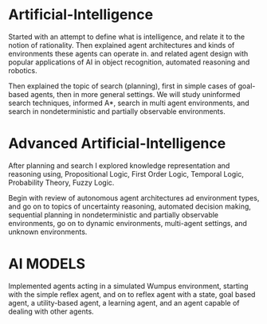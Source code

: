 # Artificial-Intelligence

Started with an attempt to define what is intelligence, and relate it to the notion
of rationality. Then explained agent architectures and kinds of
environments these agents can operate in. and related agent design with popular
applications of AI in object recognition, automated reasoning and robotics. 

Then explained the topic of search (planning), first in simple cases of goal-based
agents, then in more general settings. We will study uninformed search techniques,
informed A*, search in multi agent environments, and search in nondeterministic and
partially observable environments.

# Advanced Artificial-Intelligence

After planning and search I explored knowledge representation and reasoning
using, Propositional Logic, First Order Logic, Temporal Logic, Probability Theory, Fuzzy Logic.

Begin with review of autonomous agent architectures ad environment types, and go on to topics
of uncertainty reasoning, automated decision making, sequential planning in nondeterministic and
partially observable environments, go on to dynamic environments, multi-agent settings, and unknown
environments.

# AI MODELS
Implemented agents acting in a simulated Wumpus environment, starting with the simple
reflex agent, and on to reflex agent with a state, goal based agent, a utility-based agent, a learning
agent, and an agent capable of dealing with other agents.
